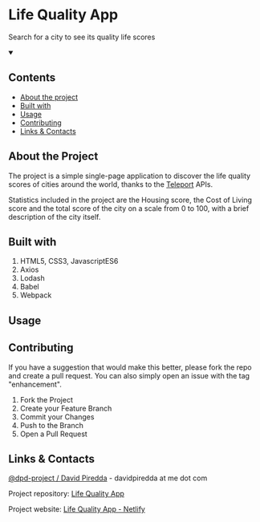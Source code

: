 <p align="center">
    <h1>Life Quality App</h1>
    <p>Search for a city to see its quality life scores</p>
</p>

<details open="open">
    <summary><h2>Contents</h2></summary>
    <ul>
        <li><a href=#about-the-project>About the project</a></li>
        <li><a  href=#built-with>Built with</a></li>
        <li><a  href=#usage>Usage</a></li>
        <li><a  href=#contributing>Contributing</a></li>
        <li><a  href=#links-contacts>Links & Contacts</a></li>
    </ul>
</details>

## About the Project

The project is a simple single-page application to discover the life quality scores of cities around the world, thanks to the
[Teleport](https://developers.teleport.org/api/) APIs.

Statistics included in the project are the Housing score, the Cost of Living score and the total score of the city on a scale from 0 to 100, with a
brief description of the city itself.

## Built with

<ol>
  <li>HTML5, CSS3, JavascriptES6</li>
  <li>Axios</li>
  <li>Lodash</li>
  <li>Babel</li>
  <li>Webpack</li>
</ol>

## Usage

## Contributing

If you have a suggestion that would make this better, please fork the repo and create a pull request. You can also simply open an issue with the tag "enhancement".

<ol>
  <li>Fork the Project
  <li>Create your Feature Branch
  <li>Commit your Changes
  <li>Push to the Branch
  <li>Open a Pull Request
</ol>

## Links & Contacts

[@dpd-project / David Piredda](https://github.com/dpdproject) - davidpiredda at me dot com

Project repository: [Life Quality App](https://github.com/dpdproject/life_quality_project)

Project website: [Life Quality App - Netlify]()